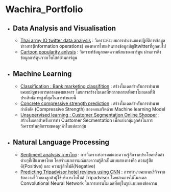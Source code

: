 # Wachira_Portfolio

* ## **Data Analysis and Visualisation**
  * [Thai army IO twitter data analysis](https://github.com/aaatou123/Wachira_Portfolio/tree/master/Thai%20army%20IO%20twitter%20data%20analysis) : วิเคราะห์ระบบการทำงานของปฏิบัติการข้อมูลข่าวสาร(information operations) ของทหารไทยผ่านทางข้อมูลบัญชีtwitterที่ถูกลบไป
  *  [Cartoon popularity anlysis](https://github.com/aaatou123/Wachira_Portfolio/blob/master/Cartoon%20popularity%20anlysis/notebooks/Cartoon_popularity_anlysis.ipynb) : วิเคราะห์ข้อมูลยอดความนิยมของการ์ตูน ผ่านการดึงข้อมูลการ์ตูนจากเว็บไซต์อ่านการ์ตูน
* ## **Machine Learning**
  * [Classification : Bank marketing classifition](https://github.com/aaatou123/Wachira_Portfolio/blob/master/Bank%20marketing%20classification/notebooks/Classification_bank_marketing_Classification.ipynb) : สร้างโมเดลสำหรับการทำนายแคมเปญทางการตลาดของธนาคาร โดยการสร้างโมเดลที่หลากหลายเพื่อหาโมลเดลที่มีประสิทธิภาพสูงที่สุดในการทำนายนี้
  * [Concrete compressive strength prediction](https://github.com/aaatou123/Wachira_Portfolio/blob/master/Concrete%20compressive%20strength%20prediction/notebooks/Concrete_compressive_strength_prediction.ipynb) : สร้างโมเดลสำหรับการทำนายกำลังอัด (Compressive Strength) ของคอนกรีตด้วย Machine learning Model
  * [Unsupervised learning : Customer Segmentation Online Shopper](https://github.com/aaatou123/Wachira_Portfolio/blob/master/Unsupervised%20learning%20%20Customer%20Segmentation%20Online%20Shopper/notebooks/Unsupervised_learning_Customer_Segmentation_Online_Shopper.ipynb) : สร้างโมเดลสำหรับการทำ Customer Secmentation เพื่อแบ่งกลุ่มลูกค้าในการวิเคราะห์พฤติกรรมของลูกค้าในแต่ละกลุ่ม
* ## **Natural Language Processing** 
  * [Sentiment analysis ภาษาไทย](https://github.com/aaatou123/Wachira_Portfolio/blob/master/Sentiment%20analysis%20%E0%B8%A0%E0%B8%B2%E0%B8%A9%E0%B8%B2%E0%B9%84%E0%B8%97%E0%B8%A2/Sentiment_Analysis_%E0%B8%A0%E0%B8%B2%E0%B8%A9%E0%B8%B2%E0%B9%84%E0%B8%97%E0%B8%A2.ipynb)
: การวิเคราะห์อารมณ์และความรู้สึกจากประโยคหรือคำต่างๆที่เป็นภาษาไทย โดยจำแนกอารมณ์และความรู้สึกเป็นแบบสองทางคือ ความรู้สึกดี(Positive) และ ความรู้สึกไม่ดี(์Negative)
  * [Predicting Tripadvisor hotel reviews using CNN](https://github.com/TorRainbow2475/Wachira_Portfolio/blob/master/Predicting%20Tripadvisor%20hotel%20reviews%20using%20CNN/notebooks/Predicting_Tripadvisor_hotel_reviews_using_CNN.ipynb)
: การทำนายคะแนนรีวิวจากข้อความรีวิวของลูกค้าผู้ใช้บริการเว็บไซต์ Tripadvisor โดยผ่านการใช้โมลเดล Convolutional Neural Network ในการเทรนโมเดลที่อยุ่ในรูปแบบของข้อความ
